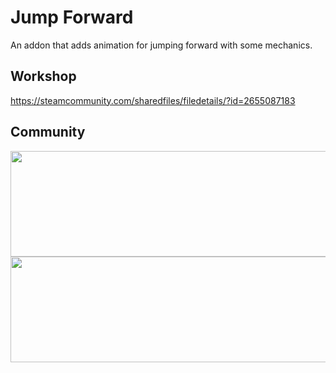 # Jump Forward
An addon that adds animation for jumping forward with some mechanics.

## Workshop
https://steamcommunity.com/sharedfiles/filedetails/?id=2655087183

## Community
<a href="https://www.patreon.com/shark_vil"><img src="https://i.imgur.com/gy40FXn.png" width="532" height="169"></a>
<a href="https://discord.gg/wZwtQTU"><img src="https://i.imgur.com/H7T9J3N.png" width="532" height="169"></a>
